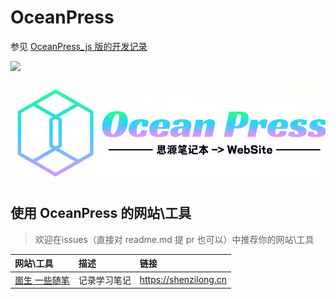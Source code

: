 # OceanPress

参见 [OceanPress_js 版的开发记录 ](https://shenzilong.cn/%E6%83%B3%E6%B3%95/%E9%A1%B9%E7%9B%AE/OceanPress_js)

[![](https://data.jsdelivr.com/v1/package/gh/siyuan-note/oceanpress/badge?style=rounded)](https://www.jsdelivr.com/package/gh/siyuan-note/oceanpress)

![](./apps/frontend/public/ocean_press-log.png)

## 使用 OceanPress 的网站\工具

> 欢迎在issues（直接对 readme.md 提 pr 也可以）中推荐你的网站\工具

| 网站\工具 | 描述 | 链接 |
| :------ | :------ | :------ |
|[崮生 一些随笔](https://shenzilong.cn)| 记录学习笔记 | https://shenzilong.cn|